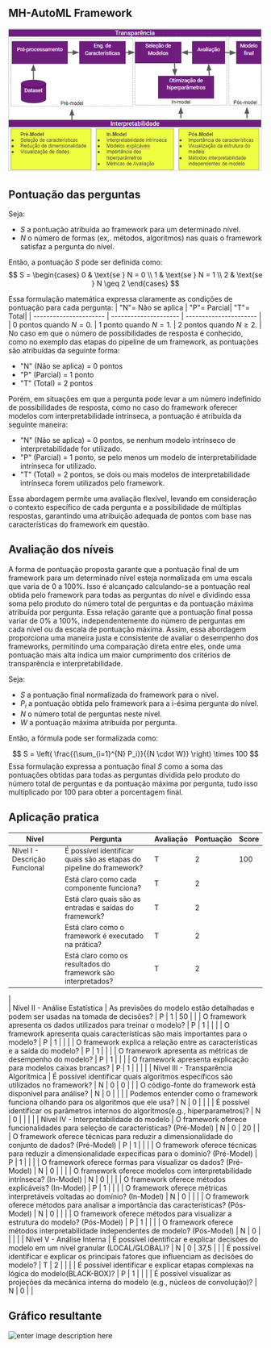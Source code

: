 
## MH-AutoML Framework 
![enter image description here](https://raw.githubusercontent.com/JonerMello/COVID19/master/IMG/arquitetura.png)
## Pontuação das perguntas
Seja:
-   $S$ a pontuação atribuída ao framework para um determinado nível.
-   $N$ o número de formas (ex,. métodos, algoritmos) nas quais o framework satisfaz a pergunta do nível.

Então, a pontuação $S$ pode ser definida como:
$$
S = \begin{cases} 
0 & \text{se } N = 0 \\
1 & \text{se } N = 1 \\
2 & \text{se } N \geq 2 
\end{cases}
$$

Essa formulação matemática expressa claramente as condições de pontuação para cada pergunta: 
| "N"= Não se aplica          | "P"= Parcial| "T"= Total|
| ---------------------- | --------------------- | ---------------------- |
| $0$ pontos quando $N=0$. | $1$ ponto quando $N=1$. | $2$ pontos quando $N≥2$. |
No caso em que o número de possibilidades de resposta é conhecido, como no exemplo das etapas do pipeline de um framework, as pontuações são atribuídas da seguinte forma:

-   "N" (Não se aplica) = 0 pontos
-   "P" (Parcial) = 1 ponto
-   "T" (Total) = 2 pontos

Porém, em situações em que a pergunta pode levar a um número indefinido de possibilidades de resposta, como no caso do framework oferecer modelos com interpretabilidade intrínseca, a pontuação é atribuída da seguinte maneira:

-   "N" (Não se aplica) = 0 pontos, se nenhum modelo intrínseco de interpretabilidade for utilizado.
-   "P" (Parcial) = 1 ponto, se pelo menos um modelo de interpretabilidade intrínseca for utilizado.
-   "T" (Total) = 2 pontos, se dois ou mais modelos de interpretabilidade intrínseca forem utilizados pelo framework.

Essa abordagem permite uma avaliação flexível, levando em consideração o contexto específico de cada pergunta e a possibilidade de múltiplas respostas, garantindo uma atribuição adequada de pontos com base nas características do framework em questão.

## Avaliação dos níveis
A forma de pontuação proposta garante que a pontuação final de um framework para um determinado nível esteja normalizada em uma escala que varia de 0 a 100%. Isso é alcançado calculando-se a pontuação real obtida pelo framework para todas as perguntas do nível e dividindo essa soma pelo produto do número total de perguntas e da pontuação máxima atribuída por pergunta. Essa relação garante que a pontuação final possa variar de 0% a 100%, independentemente do número de perguntas em cada nível ou da escala de pontuação máxima. Assim, essa abordagem proporciona uma maneira justa e consistente de avaliar o desempenho dos frameworks, permitindo uma comparação direta entre eles, onde uma pontuação mais alta indica um maior cumprimento dos critérios de transparência e interpretabilidade.



Seja:
- $S$ a pontuação final normalizada do framework para o nível.
- $P_i$ a pontuação obtida pelo framework para a i-ésima pergunta do nível.
- $N$ o número total de perguntas neste nível.
- $W$ a pontuação máxima atribuída por pergunta.


Então, a fórmula pode ser formalizada como:

$$
S = \left( \frac{{\sum_{i=1}^{N} P_i}}{{N \cdot W}} \right) \times 100
$$
Essa formulação expressa a pontuação final $S$ como a soma das pontuações obtidas para todas as perguntas dividida pelo produto do número total de perguntas e da pontuação máxima por pergunta, tudo isso multiplicado por 100 para obter a porcentagem final.

## Aplicação pratica

| Nível                                   | Pergunta                                                                                             | Avaliação | Pontuação | Score |
| --------------------------------------- | ---------------------------------------------------------------------------------------------------- | --------- | --------- | ----- |
| Nível I - Descrição Funcional           | É possível identificar quais são as etapas do pipeline do framework?                                 | T         | 2         | 100   |
|                                         | Está claro como cada componente funciona?                                                            | T         | 2         |       |
|                                         | Está claro quais são as entradas e saídas do framework?                                              | T         | 2         |       |
|                                         | Está claro como o framework é executado na prática?                                                  | T         | 2         |       |
|                                         | Está claro como os resultados do framework são interpretados?                                        | T         | 2         |       |
|   
| Nível II - Análise Estatística          | As previsões do modelo estão detalhadas e podem ser usadas na tomada de decisões?                    | P         | 1         | 50    |
|                                         | O framework apresenta os dados utilizados para treinar o modelo?                                     | P         | 1         |       |
|                                         | O framework apresenta quais características são mais importantes para o modelo?                      | P         | 1         |       |
|                                         | O framework explica a relação entre as características e a saída do modelo?                          | P         | 1         |       |
|                                         | O framework apresenta as métricas de desempenho do modelo?                                           | P         | 1         |       |
|                                         | O framework apresenta explicação para modelos caixas brancas?                                        | P         | 1         |       |
| |
| Nível III - Transparência Algorítmica   | É possível identificar quais algoritmos específicos são utilizados no framework?                     | N         | 0         | 0     |
|                                         | O código-fonte do framework está disponível para análise?                                            | N         | 0         |       |
|                                         | Podemos entender como o framework funciona olhando para os algoritmos que ele usa?                   | N         | 0         |       |
|                                         | É possível identificar os parâmetros internos do algoritmos(e.g., hiperparametros)?                  | N         | 0         |       |
| |
| Nível IV - Interpretabilidade do modelo | O framework oferece funcionalidades para seleção de características? (Pré-Model)                     | N         | 0         | 20    |
|                                         | O framework oferece técnicas para reduzir a dimensionalidade do conjunto de dados? (Pré-Model)       | P         | 1         |       |
|                                         | O framework oferece técnicas para reduzir a dimensionalidade expecificas para o dominio? (Pré-Model) | P         | 1         |       |
|                                         | O framework oferece formas para visualizar os dados? (Pré-Model)                                     | N         | 0         |       |
|                                         | O framework oferece modelos com interpretabilidade intrínseca? (In-Model)                            | N         | 0         |       |
|                                         | O framework oferece métodos explicáveis? (In-Model)                                                  | P         | 1         |       |
|                                         | O framework oferece métricas interpretáveis voltadas ao domínio? (In-Model)                          | N         | 0         |       |
|                                         | O framework oferece métodos para analisar a importância das características? (Pós-Model)             | N         | 0         |       |
|                                         | O framework oferece métodos para visualizar a estrutura do modelo? (Pós-Model)                       | P         | 1         |       |
|                                         | O framework oferece métodos interpretabilidade independentes de modelo? (Pós-Model)                  | N         | 0         |       |
| |
| Nível V - Análise Interna               | É possível identificar e explicar decisões do modelo em um nível granular (LOCAL/GLOBAL)?            | N         | 0         | 37,5  |
|                                         | É possível identificar e explicar os principais fatores que influenciam as decisões do modelo?       | T         | 2         |       |
|                                         | É possível identificar e explicar etapas complexas na lógica do modelo(BLACK-BOX)?                   | P         | 1         |       |
|                                         | É possível visualizar as projeções da mecânica interna do modelo (e.g., núcleos de convolução)?      | N         | 0         |       |


## Gráfico resultante
![enter image description here](https://raw.githubusercontent.com/JonerMello/COVID19/master/IMG/Transpar%C3%AAncia.png)
